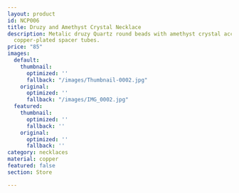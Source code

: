 ```yaml
---
layout: product
id: NCP006
title: Druzy and Amethyst Crystal Necklace
description: Metalic druzy Quartz round beads with amethyst crystal accent bead and
  copper-plated spacer tubes.
price: "85"
images:
  default:
    thumbnail:
      optimized: ''
      fallback: "/images/Thumbnail-0002.jpg"
    original:
      optimized: ''
      fallback: "/images/IMG_0002.jpg"
  featured:
    thumbnail:
      optimized: ''
      fallback: ''
    original:
      optimized: ''
      fallback: ''
category: necklaces
material: copper
featured: false
section: Store

---
```

